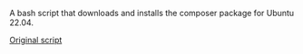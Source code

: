 A bash script that downloads and installs the composer package for Ubuntu 22.04.

[Original script](https://getcomposer.org/doc/faqs/how-to-install-composer-programmatically.md)

